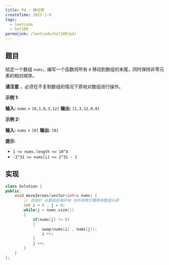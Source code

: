 ```yaml
---
title: P4 - 移动零
createTime: 2025-1-9
tags:
  - leetcode
  - hot100
permalink: /leetcode/hot100/p4/
---
```


## 题目

给定一个数组 `nums`，编写一个函数将所有 `0` 移动到数组的末尾，同时保持非零元素的相对顺序。

**请注意** ，必须在不复制数组的情况下原地对数组进行操作。

**示例 1:**

**输入:** `nums` = `[0,1,0,3,12]`
**输出:** `[1,3,12,0,0]`

**示例 2:**

**输入:** `nums` = `[0]`
**输出:** `[0]`

**提示**:

- `1 <= nums.length <= 10^4`
- `-2^31 <= nums[i] <= 2^31 - 1`

## 实现

```cpp
class Solution {
public:
    void moveZeroes(vector<int>& nums) {
        // 双指针 从数组前端开始 将所有数字置换到数组头部
        int i = 0 , j = 0;
        while(j < nums.size())
        {
            if(nums[j] != 0)
            {
                swap(nums[i] , nums[j]);
                i ++;
            }
            j ++;
        }
    }
};
```
